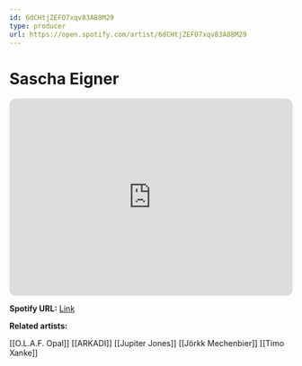 ```yaml
---
id: 6dCHtjZEFO7xqv83A88M29
type: producer
url: https://open.spotify.com/artist/6dCHtjZEFO7xqv83A88M29
---
```

# Sascha Eigner

<iframe style="border-radius:12px" src="https://open.spotify.com/embed/artist/6dCHtjZEFO7xqv83A88M29" width="100%" height="352" frameBorder="0" allowfullscreen="" allow="autoplay; clipboard-write; encrypted-media; fullscreen; picture-in-picture" loading="lazy"></iframe>

**Spotify URL:** [Link](https://open.spotify.com/artist/6dCHtjZEFO7xqv83A88M29)

**Related artists:**

[[O.L.A.F. Opal]]
[[ARKADI]]
[[Jupiter Jones]]
[[Jörkk Mechenbier]]
[[Timo Xanke]]
